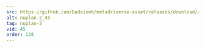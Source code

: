 ```yaml
---
src: https://github.com/Dadaism6/metadriverse-asset/releases/download/assetsv1.0.2/nuplan-2_45.mp4
alt: nuplan-2_45
tag: nuplan-2
vid: 45
order: 128
---
```


